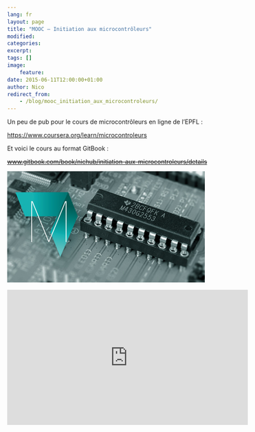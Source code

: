 ```yaml
---
lang: fr
layout: page
title: "MOOC — Initiation aux microcontrôleurs"
modified:
categories:
excerpt:
tags: []
image:
    feature:
date: 2015-06-11T12:00:00+01:00
author: Nico
redirect_from:
    - /blog/mooc_initiation_aux_microcontroleurs/
---
```


Un peu de pub pour le cours de microcontrôleurs en ligne de l’EPFL :

<https://www.coursera.org/learn/microcontroleurs>

Et voici le cours au format GitBook :

~~www.gitbook.com/book/nichub/initiation-aux-microcontroleurs/details~~

[![MOOC Microcontrôleurs EPFL][img_mooc]][img_mooc]

[img_mooc]: ../../files/2015-06-11-mooc_initiation_aux_microcontroleurs/Microcontroleurs-v1.0.jpg

<iframe width="560" height="315" src="https://www.youtube.com/embed/wCgJRtzTvmI" frameborder="0" allowfullscreen></iframe>
